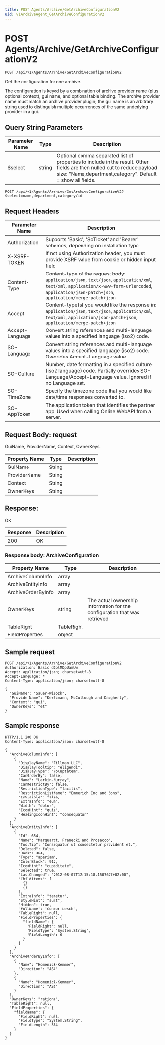 ```yaml
---
title: POST Agents/Archive/GetArchiveConfigurationV2
uid: v1ArchiveAgent_GetArchiveConfigurationV2
---
```


# POST Agents/Archive/GetArchiveConfigurationV2

```http
POST /api/v1/Agents/Archive/GetArchiveConfigurationV2
```

Get the configuration for one archive.


The configuration is keyed by a combination of archive provider name (plus optional context), gui name, and optional table binding. The archive provider name must match an archive provider plugin; the gui name is an arbitrary string used to distinguish multiple occurrences of the same underlying provider in a gui.






## Query String Parameters

| Parameter Name | Type |  Description |
|----------------|------|--------------|
| $select | string |  Optional comma separated list of properties to include in the result. Other fields are then nulled out to reduce payload size: "Name,department,category". Default = show all fields. |

```http
POST /api/v1/Agents/Archive/GetArchiveConfigurationV2?$select=name,department,category/id
```


## Request Headers

| Parameter Name | Description |
|----------------|-------------|
| Authorization  | Supports 'Basic', 'SoTicket' and 'Bearer' schemes, depending on installation type. |
| X-XSRF-TOKEN   | If not using Authorization header, you must provide XSRF value from cookie or hidden input field |
| Content-Type | Content-type of the request body: `application/json`, `text/json`, `application/xml`, `text/xml`, `application/x-www-form-urlencoded`, `application/json-patch+json`, `application/merge-patch+json` |
| Accept         | Content-type(s) you would like the response in: `application/json`, `text/json`, `application/xml`, `text/xml`, `application/json-patch+json`, `application/merge-patch+json` |
| Accept-Language | Convert string references and multi-language values into a specified language (iso2) code. |
| SO-Language | Convert string references and multi-language values into a specified language (iso2) code. Overrides Accept-Language value. |
| SO-Culture | Number, date formatting in a specified culture (iso2 language) code. Partially overrides SO-Language/Accept-Language value. Ignored if no Language set. |
| SO-TimeZone | Specify the timezone code that you would like date/time responses converted to. |
| SO-AppToken | The application token that identifies the partner app. Used when calling Online WebAPI from a server. |

## Request Body: request 

GuiName, ProviderName, Context, OwnerKeys 

| Property Name | Type |  Description |
|----------------|------|--------------|
| GuiName | String |  |
| ProviderName | String |  |
| Context | String |  |
| OwnerKeys | String |  |

## Response:

OK

| Response | Description |
|----------------|-------------|
| 200 | OK |

### Response body: ArchiveConfiguration

| Property Name | Type |  Description |
|----------------|------|--------------|
| ArchiveColumnInfo | array |  |
| ArchiveEntityInfo | array |  |
| ArchiveOrderByInfo | array |  |
| OwnerKeys | string | The actual ownership information for the configuration that was retrieved |
| TableRight | TableRight |  |
| FieldProperties | object |  |

## Sample request

```http!
POST /api/v1/Agents/Archive/GetArchiveConfigurationV2
Authorization: Basic dGplMDpUamUw
Accept: application/json; charset=utf-8
Accept-Language: *
Content-Type: application/json; charset=utf-8

{
  "GuiName": "Sauer-Wisozk",
  "ProviderName": "Kertzmann, McCullough and Daugherty",
  "Context": "qui",
  "OwnerKeys": "et"
}
```

## Sample response

```http_
HTTP/1.1 200 OK
Content-Type: application/json; charset=utf-8

{
  "ArchiveColumnInfo": [
    {
      "DisplayName": "Tillman LLC",
      "DisplayTooltip": "eligendi",
      "DisplayType": "voluptatem",
      "CanOrderBy": false,
      "Name": "Larkin-Murray",
      "CanRestrictBy": false,
      "RestrictionType": "facilis",
      "RestrictionListName": "Emmerich Inc and Sons",
      "IsVisible": false,
      "ExtraInfo": "eum",
      "Width": "dolor",
      "IconHint": "quia",
      "HeadingIconHint": "consequatur"
    }
  ],
  "ArchiveEntityInfo": [
    {
      "Id": 654,
      "Name": "Marquardt, Franecki and Prosacco",
      "ToolTip": "Consequatur ut consectetur provident et.",
      "Deleted": false,
      "Rank": 364,
      "Type": "aperiam",
      "ColorBlock": 912,
      "IconHint": "cupiditate",
      "Selected": true,
      "LastChanged": "2012-08-07T12:15:18.1507677+02:00",
      "ChildItems": [
        {},
        {}
      ],
      "ExtraInfo": "tenetur",
      "StyleHint": "sunt",
      "Hidden": true,
      "FullName": "Connor Lesch",
      "TableRight": null,
      "FieldProperties": {
        "fieldName": {
          "FieldRight": null,
          "FieldType": "System.String",
          "FieldLength": 6
        }
      }
    }
  ],
  "ArchiveOrderByInfo": [
    {
      "Name": "Homenick-Kemmer",
      "Direction": "ASC"
    },
    {
      "Name": "Homenick-Kemmer",
      "Direction": "ASC"
    }
  ],
  "OwnerKeys": "ratione",
  "TableRight": null,
  "FieldProperties": {
    "fieldName": {
      "FieldRight": null,
      "FieldType": "System.String",
      "FieldLength": 384
    }
  }
}
```